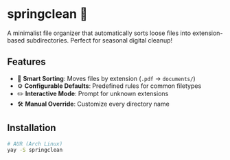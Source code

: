 # springclean 🧹

A minimalist file organizer that automatically sorts loose files into extension-based subdirectories. Perfect for seasonal digital cleanup!

## Features

- 📂 **Smart Sorting**: Moves files by extension (`.pdf` → `documents/`)
- ⚙️ **Configurable Defaults**: Predefined rules for common filetypes
- ✏️ **Interactive Mode**: Prompt for unknown extensions
- 🛠️ **Manual Override**: Customize every directory name

## Installation

```bash
# AUR (Arch Linux)
yay -S springclean
```
